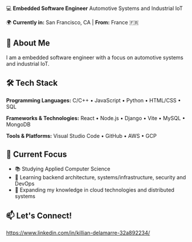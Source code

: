 💻 **Embedded Software Engineer** Automotive Systems and Industrial IoT

🌍 **Currently in:** San Francisco, CA | **From:** France 🇫🇷  

## 🚀 About Me

I am a embedded software engineer with a focus on automotive systems and industrial IoT. 

## 🛠️ Tech Stack

**Programming Languages:** C/C++ • JavaScript • Python • HTML/CSS • SQL

**Frameworks & Technologies:** React • Node.js • Django • Vite • MySQL • MongoDB

**Tools & Platforms:** Visual Studio Code • GitHub • AWS • GCP

## 🎯 Current Focus

- 📚 Studying Applied Computer Science
- 🔧 Learning backend architecture, systems/infrastructure, security and DevOps
- 🌱 Expanding my knowledge in cloud technologies and distributed systems

## 📫 Let's Connect!

https://www.linkedin.com/in/killian-delamarre-32a892234/

